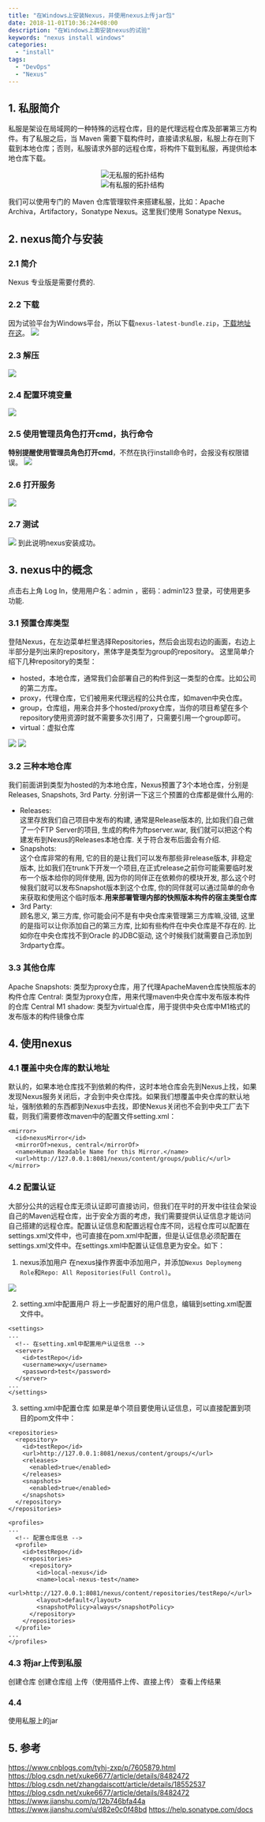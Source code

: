 ```yaml
---
title: "在Windows上安装Nexus，并使用nexus上传jar包"
date: 2018-11-01T10:36:24+08:00
description: "在Windows上面安装nexus的试验"
keywords: "nexus install windows"
categories:
  - "install"
tags:
  - "DevOps"
  - "Nexus"
---
```


## 1. 私服简介
私服是架设在局域网的一种特殊的远程仓库，目的是代理远程仓库及部署第三方构件。有了私服之后，当 Maven 需要下载构件时，直接请求私服，私服上存在则下载到本地仓库；否则，私服请求外部的远程仓库，将构件下载到私服，再提供给本地仓库下载。

<center><img title="无私服的拓扑结构" src="/img/dev/install/no-nexus.png"></center>
<center><img title="有私服的拓扑结构" src="/img/dev/install/has-nexus.png"></center>

我们可以使用专门的 Maven 仓库管理软件来搭建私服，比如：Apache Archiva，Artifactory，Sonatype Nexus。这里我们使用 Sonatype Nexus。

## 2. nexus简介与安装

### 2.1 简介
Nexus 专业版是需要付费的.

### 2.2 下载
因为试验平台为Windows平台，所以下载`nexus-latest-bundle.zip`，<a href="https://help.sonatype.com/repomanager2/download" target="_blank">下载地址在这</a>。
<img src="/img/dev/install/download.png">

### 2.3 解压
<img src="/img/dev/install/unzip.png">

### 2.4 配置环境变量
<img src="/img/dev/install/path.png">

### 2.5 使用管理员角色打开cmd，执行命令
**特别提醒使用管理员角色打开cmd**，不然在执行install命令时，会报没有权限错误。
<img src="/img/dev/install/cmd.png">

### 2.6 打开服务
<img src="/img/dev/install/start-service.png">

### 2.7 测试
<img src="/img/dev/install/test.png">
到此说明nexus安装成功。

## 3. nexus中的概念
点击右上角 Log In，使用用户名：admin ，密码：admin123 登录，可使用更多功能.

### 3.1 预置仓库类型
登陆Nexus，在左边菜单栏里选择Repositories，然后会出现右边的画面，右边上半部分是列出来的repository，黑体字是类型为group的repository。
这里简单介绍下几种repository的类型：

- hosted，本地仓库，通常我们会部署自己的构件到这一类型的仓库。比如公司的第二方库。
- proxy，代理仓库，它们被用来代理远程的公共仓库，如maven中央仓库。
- group，仓库组，用来合并多个hosted/proxy仓库，当你的项目希望在多个repository使用资源时就不需要多次引用了，只需要引用一个group即可。
- virtual：虚拟仓库

<img src="/img/dev/install/nexus-repo-type.png">
<img src="/img/dev/install/nexus-group.png">

### 3.2 三种本地仓库
我们前面讲到类型为hosted的为本地仓库，Nexus预置了3个本地仓库，分别是Releases, Snapshots, 3rd Party. 分别讲一下这三个预置的仓库都是做什么用的:

- Releases:<br />
这里存放我们自己项目中发布的构建, 通常是Release版本的, 比如我们自己做了一个FTP Server的项目, 生成的构件为ftpserver.war, 我们就可以把这个构建发布到Nexus的Releases本地仓库. 关于符合发布后面会有介绍.
- Snapshots:<br />
这个仓库非常的有用, 它的目的是让我们可以发布那些非release版本, 非稳定版本, 比如我们在trunk下开发一个项目,在正式release之前你可能需要临时发布一个版本给你的同伴使用, 因为你的同伴正在依赖你的模块开发, 那么这个时候我们就可以发布Snapshot版本到这个仓库, 你的同伴就可以通过简单的命令来获取和使用这个临时版本.**用来部署管理内部的快照版本构件的宿主类型仓库**
- 3rd Party:<br />
顾名思义, 第三方库, 你可能会问不是有中央仓库来管理第三方库嘛,没错, 这里的是指可以让你添加自己的第三方库, 比如有些构件在中央仓库是不存在的. 比如你在中央仓库找不到Oracle 的JDBC驱动, 这个时候我们就需要自己添加到3rdparty仓库。

### 3.3 其他仓库
 Apache Snapshots: 类型为proxy仓库，用了代理ApacheMaven仓库快照版本的构件仓库
 Central: 类型为proxy仓库，用来代理maven中央仓库中发布版本构件的仓库
 Central M1 shadow: 类型为virtual仓库，用于提供中央仓库中M1格式的发布版本的构件镜像仓库

## 4. 使用nexus

### 4.1 覆盖中央仓库的默认地址
默认的，如果本地仓库找不到依赖的构件，这时本地仓库会先到Nexus上找，如果发现Nexus服务关闭后，才会到中央仓库找。如果我们想覆盖中央仓库的默认地址，强制依赖的东西都到Nexus中去找，即使Nexus关闭也不会到中央工厂去下载，则我们需要修改maven中的配置文件setting.xml：

```
<mirror>
  <id>nexusMirror</id>
  <mirrorOf>nexus, central</mirrorOf>
  <name>Human Readable Name for this Mirror.</name>
  <url>http://127.0.0.1:8081/nexus/content/groups/public/</url>
</mirror>
```

### 4.2 配置认证
大部分公共的远程仓库无须认证即可直接访问，但我们在平时的开发中往往会架设自己的Maven远程仓库，出于安全方面的考虑，我们需要提供认证信息才能访问自己搭建的远程仓库。配置认证信息和配置远程仓库不同，远程仓库可以配置在settings.xml文件中，也可直接在pom.xml中配置，但是认证信息必须配置在settings.xml文件中。在settings.xml中配置认证信息更为安全。如下：
1. nexus添加用户
在nexus操作界面中添加用户，并添加`Nexus Deploymeng Role`和`Repo: All Repositories(Full Control)`。
<img src="/img/dev/install/add-user.png">

2. setting.xml中配置用户
将上一步配置好的用户信息，编辑到setting.xml配置文件中。

```
<settings>
...
  <!-- 在setting.xml中配置用户认证信息 -->
  <server>
  	<id>testRepo</id>
  	<username>wxy</username>
  	<password>test</password>
  </server>
...
</settings>
```

3. setting.xml中配置仓库
如果是单个项目要使用认证信息，可以直接配置到项目的pom文件中：

```
<repositories>
  <repository>
    <id>testRepo</id>
    <url>http://127.0.0.1:8081/nexus/content/groups/</url>
    <releases>
      <enabled>true</enabled>
    </releases>
    <snapshots>
      <enabled>true</enabled>
    </snapshots>
  </repository>
</repositories>
```

```
<profiles>
...
  <!-- 配置仓库信息 -->
  <profile>
    <id>testRepo</id>
    <repositories>
      <repository>
        <id>local-nexus</id>
        <name>local-nexus-test</name>
        <url>http://127.0.0.1:8081/nexus/content/repositories/testRepo/</url>
        <layout>default</layout>
        <snapshotPolicy>always</snapshotPolicy>
      </repository>
    </repositories>
  </profile>
...
</profiles>
```


### 4.3 将jar上传到私服
创建仓库
创建仓库组
上传（使用插件上传、直接上传）
查看上传结果

### 4.4
使用私服上的jar

## 5. 参考

https://www.cnblogs.com/tyhj-zxp/p/7605879.html
https://blog.csdn.net/xuke6677/article/details/8482472
https://blog.csdn.net/zhangdaiscott/article/details/18552537
https://blog.csdn.net/xuke6677/article/details/8482472
https://www.jianshu.com/p/12b746bfa44a
https://www.jianshu.com/u/d82e0c0f48bd
https://help.sonatype.com/docs
